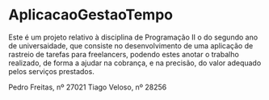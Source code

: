 # AplicacaoGestaoTempo

Este é um projeto relativo à disciplina de Programação II o do segundo ano de universaidade, que consiste no desenvolvimento de uma aplicação de rastreio de tarefas para freelancers, podendo estes anotar o trabalho realizado, de forma a ajudar na cobrança, e na precisão, do valor adequado pelos serviços prestados.

Pedro Freitas, nº 27021
Tiago Veloso, nº 28256
